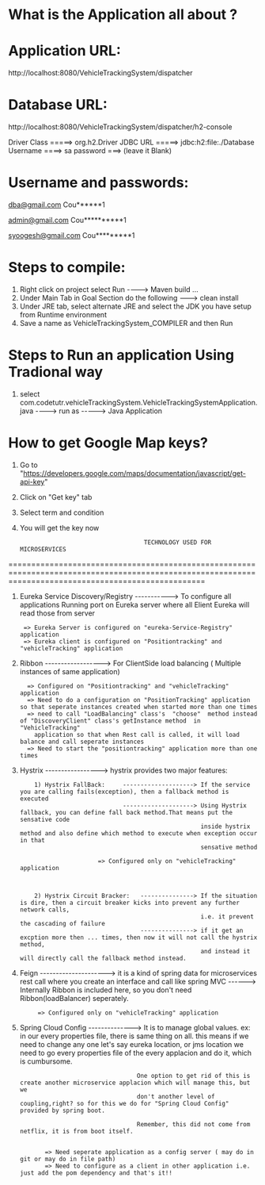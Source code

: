 # What is the Application all about ?

# Application URL:
http://localhost:8080/VehicleTrackingSystem/dispatcher

# Database URL:
http://localhost:8080/VehicleTrackingSystem/dispatcher/h2-console

Driver Class =====>  org.h2.Driver
JDBC URL =====> jdbc:h2:file:./Database
Username ====> sa
password ===> (leave it Blank)


Username and passwords: 
====================

dba@gmail.com
Cou******1

admin@gmail.com
Cou**********1

syoogesh@gmail.com
Cou*********1


Steps to compile:
=================

1) Right click on project select Run ----> Maven build ... 
2) Under Main Tab in Goal Section do the following ---> clean install
3) Under JRE tab, select alternate JRE and select the JDK you have setup from Runtime environment
4) Save a name as VehicleTrackingSystem_COMPILER and then Run


Steps to Run an application Using Tradional way
===============================================

1) select com.codetutr.vehicleTrackingSystem.VehicleTrackingSystemApplication.java ----> run as -----> Java Application 



How to get Google Map keys?
===========================

1) Go to "https://developers.google.com/maps/documentation/javascript/get-api-key"
2) Click on "Get key" tab
3) Select term and condition
4) You will get the key now







                                          TECHNOLOGY USED FOR MICROSERVICES
=======================================================================================================================================================

1) Eureka Service Discovery/Registry -----------> To configure all applications Running port on Eureka server where all Elient Eureka will 
                                                  read those from server 
                                                  
        => Eureka Server is configured on "eureka-Service-Registry" application     
        => Eureka client is configured on "Positiontracking" and "vehicleTracking" application
                                          
        
                                                  
                                                  
2) Ribbon ------------------> For ClientSide load balancing ( Multiple instances of same application)

         => Configured on "Positiontracking" and "vehicleTracking" application 
         => Need to do a configuration on "PositionTracking" application so that seperate instances created when started more than one times
         => need to call "LoadBalancing" class's  "choose"  method instead of "DiscoveryClient" class's getInstance method  in "VehicleTracking"
           application so that when Rest call is called, it will load balance and call seperate instances 
         => Need to start the "positiontracking" application more than one times





3) Hystrix -----------------> hystrix provides two major features:

           1) Hystrix FallBack:     --------------------> If the service you are calling fails(exception), then a fallback method is executed
                                    --------------------> Using Hystrix fallback, you can define fall back method.That means put the sensative code 
                                                          inside hystrix method and also define which method to execute when exception occur in that 
                                                          sensative method
                                  
                             => Configured only on "vehicleTracking" application 
                             


           2) Hystrix Circuit Bracker:   ---------------> If the situation is dire, then a circuit breaker kicks into prevent any further network calls,
                                                          i.e. it prevent the cascading of failure
                                         ---------------> if it get an excption more then ... times, then now it will not call the hystrix method, 
                                                          and instead it will directly call the fallback method instead.     
                                                          
                                                                    
                                                          
4) Feign ---------------------> it is a kind of spring data for microservices rest call where you create an interface and call like spring MVC
                        ------> Internally Ribbon is included here, so you don't need Ribbon(loadBalancer) seperately.

            => Configured only on "vehicleTracking" application          
           


5) Spring Cloud Config -------------->  It is to manage global values. ex: in our every properties file, there is same thing on all. this 
                                        means if we need to change any one let's  say eureka location, or jms location we need to go every
                                        properties file of the every applacion and do it, which is cumbursome.
                                        
                                        One option to get rid of this is create another microservice applacion which will manage this, but we
                                        don't another level of coupling,right? so for this we do for "Spring Cloud Config" provided by spring boot.
                                        
                                        Remember, this did not come from netflix, it is from boot itself.
                                        

              => Need seperate application as a config server ( may do in git or may do in file path)
              => Need to configure as a client in other application i.e. just add the pom dependency and that's it!!











